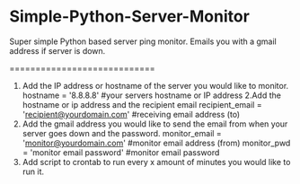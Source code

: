 Simple-Python-Server-Monitor
============================

Super simple Python based server ping monitor. Emails you with a gmail address if server is down.

============================

1. Add the IP address or hostname of the server you would like to monitor.
  hostname = '8.8.8.8'  #your servers hostname or IP address
2.Add the hostname or ip address and the recipient email 
  recipient_email = 'recipient@yourdomain.com' #receiving email address (to)  
3. Add the gmail address you would like to send the email from when your server goes down and the password.
  monitor_email = 'monitor@yourdomain.com' #monitor email address (from)
  monitor_pwd = 'monitor email password' #monitor email password
4. Add script to crontab to run every x amount of minutes you would like to run it.


